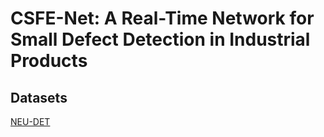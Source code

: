 # CSFE-Net: A Real-Time Network for Small Defect Detection in Industrial Products
## Datasets
[NEU-DET](http://faculty.neu.edu.cn/songkechen/zh_CN/zdylm/263270/list/index.htm)

